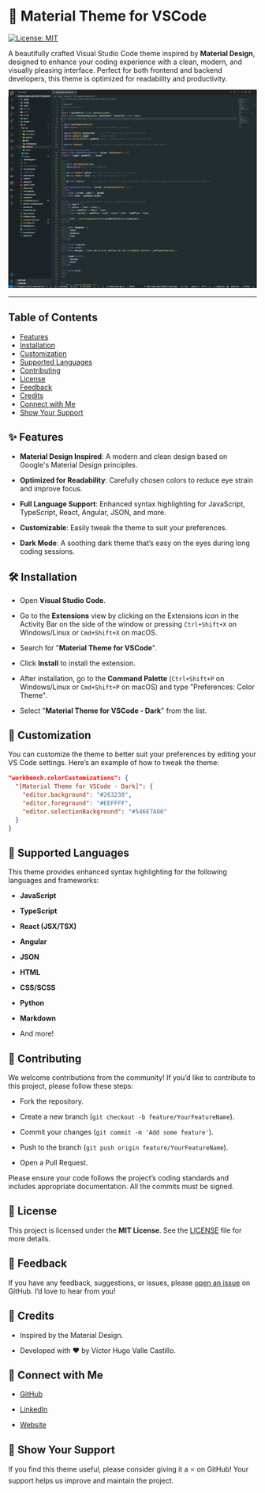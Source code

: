 # 🌟 Material Theme for VSCode

[![License: MIT](https://img.shields.io/badge/License-MIT-green.svg)](https://opensource.org/licenses/MIT)

A beautifully crafted Visual Studio Code theme inspired by **Material Design**, designed to enhance your coding experience with a clean, modern, and visually pleasing interface. Perfect for both frontend and backend developers, this theme is optimized for readability and productivity.

![Theme Preview](./images/dark.png?text=Theme+Preview)

---

## Table of Contents

- [Features](#✨-features)
- [Installation](#🛠-installation)
- [Customization](#🎨-customization)
- [Supported Languages](#🌈-supported-languages)
- [Contributing](#🚀-contributing)
- [License](#📜-license)
- [Feedback](#💬-feedback)
- [Credits](#🙏-credits)
- [Connect with Me](#🔗-connect-with-me)
- [Show Your Support](#🌟-show-your-support)

## ✨ Features

- **Material Design Inspired**: A modern and clean design based on Google's Material Design principles.

- **Optimized for Readability**: Carefully chosen colors to reduce eye strain and improve focus.

- **Full Language Support**: Enhanced syntax highlighting for JavaScript, TypeScript, React, Angular, JSON, and more.

- **Customizable**: Easily tweak the theme to suit your preferences.

- **Dark Mode**: A soothing dark theme that’s easy on the eyes during long coding sessions.

## 🛠 Installation

- Open **Visual Studio Code**.

- Go to the **Extensions** view by clicking on the Extensions icon in the Activity Bar on the side of the window or pressing `Ctrl+Shift+X` on Windows/Linux or `Cmd+Shift+X` on macOS.

- Search for "**Material Theme for VSCode**".

- Click **Install** to install the extension.

- After installation, go to the **Command Palette** (`Ctrl+Shift+P` on Windows/Linux or `Cmd+Shift+P` on macOS) and type "Preferences: Color Theme".

- Select "**Material Theme for VSCode - Dark**" from the list.

## 🎨 Customization

You can customize the theme to better suit your preferences by editing your VS Code settings. Here’s an example of how to tweak the theme:

```json
"workbench.colorCustomizations": {
  "[Material Theme for VSCode - Dark]": {
    "editor.background": "#263238",
    "editor.foreground": "#EEFFFF",
    "editor.selectionBackground": "#546E7A80"
  }
}
```

## 🌈 Supported Languages

This theme provides enhanced syntax highlighting for the following languages and frameworks:

- **JavaScript**

- **TypeScript**

- **React (JSX/TSX)**

- **Angular**

- **JSON**

- **HTML**

- **CSS/SCSS**

- **Python**

- **Markdown**

- And more!

## 🚀 Contributing

We welcome contributions from the community! If you’d like to contribute to this project, please follow these steps:

- Fork the repository.

- Create a new branch (`git checkout -b feature/YourFeatureName`).

- Commit your changes (`git commit -m 'Add some feature'`).

- Push to the branch (`git push origin feature/YourFeatureName`).

- Open a Pull Request.

Please ensure your code follows the project’s coding standards and includes appropriate documentation. All the commits must be signed.

## 📜 License

This project is licensed under the **MIT License**. See the [LICENSE](./LICENSE) file for more details.

## 💬 Feedback

If you have any feedback, suggestions, or issues, please [open an issue](https://github.com/vihuvac/material-theme-for-vscode/issues) on GitHub. I’d love to hear from you!

## 🙏 Credits

- Inspired by the Material Design.

- Developed with ❤️ by Víctor Hugo Valle Castillo.

## 🔗 Connect with Me

- [GitHub](https://github.com/vihuvac)

- [LinkedIn](https://www.linkedin.com/in/vihuvac/)

- [Website](https://vihuvac.com/)

## 🌟 Show Your Support

If you find this theme useful, please consider giving it a ⭐️ on GitHub! Your support helps us improve and maintain the project.
